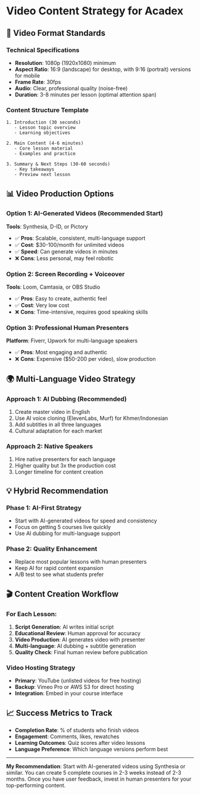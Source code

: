 # Video Content Strategy for Acadex

## 🎯 **Video Format Standards**

### **Technical Specifications**
- **Resolution**: 1080p (1920x1080) minimum
- **Aspect Ratio**: 16:9 (landscape) for desktop, with 9:16 (portrait) versions for mobile
- **Frame Rate**: 30fps
- **Audio**: Clear, professional quality (noise-free)
- **Duration**: 3-8 minutes per lesson (optimal attention span)

### **Content Structure Template**
```
1. Introduction (30 seconds)
   - Lesson topic overview
   - Learning objectives

2. Main Content (4-6 minutes)
   - Core lesson material
   - Examples and practice

3. Summary & Next Steps (30-60 seconds)
   - Key takeaways
   - Preview next lesson
```

## 📊 **Video Production Options**

### **Option 1: AI-Generated Videos (Recommended Start)**
**Tools**: Synthesia, D-ID, or Pictory
- ✅ **Pros**: Scalable, consistent, multi-language support
- ✅ **Cost**: $30-100/month for unlimited videos
- ✅ **Speed**: Can generate videos in minutes
- ❌ **Cons**: Less personal, may feel robotic

### **Option 2: Screen Recording + Voiceover**
**Tools**: Loom, Camtasia, or OBS Studio
- ✅ **Pros**: Easy to create, authentic feel
- ✅ **Cost**: Very low cost
- ❌ **Cons**: Time-intensive, requires good speaking skills

### **Option 3: Professional Human Presenters**
**Platform**: Fiverr, Upwork for multi-language speakers
- ✅ **Pros**: Most engaging and authentic
- ❌ **Cons**: Expensive ($50-200 per video), slow production

## 🌍 **Multi-Language Video Strategy**

### **Approach 1: AI Dubbing (Recommended)**
1. Create master video in English
2. Use AI voice cloning (ElevenLabs, Murf) for Khmer/Indonesian
3. Add subtitles in all three languages
4. Cultural adaptation for each market

### **Approach 2: Native Speakers**
1. Hire native presenters for each language
2. Higher quality but 3x the production cost
3. Longer timeline for content creation

## 💡 **Hybrid Recommendation**

### **Phase 1: AI-First Strategy**
- Start with AI-generated videos for speed and consistency
- Focus on getting 5 courses live quickly
- Use AI dubbing for multi-language support

### **Phase 2: Quality Enhancement**
- Replace most popular lessons with human presenters
- Keep AI for rapid content expansion
- A/B test to see what students prefer

## 🎬 **Content Creation Workflow**

### **For Each Lesson:**
1. **Script Generation**: AI writes initial script
2. **Educational Review**: Human approval for accuracy
3. **Video Production**: AI generates video with presenter
4. **Multi-language**: AI dubbing + subtitle generation
5. **Quality Check**: Final human review before publication

### **Video Hosting Strategy**
- **Primary**: YouTube (unlisted videos for free hosting)
- **Backup**: Vimeo Pro or AWS S3 for direct hosting
- **Integration**: Embed in your course interface

## 📈 **Success Metrics to Track**
- **Completion Rate**: % of students who finish videos
- **Engagement**: Comments, likes, rewatches
- **Learning Outcomes**: Quiz scores after video lessons
- **Language Preference**: Which language versions perform best

---

**My Recommendation**: Start with AI-generated videos using Synthesia or similar. You can create 5 complete courses in 2-3 weeks instead of 2-3 months. Once you have user feedback, invest in human presenters for your top-performing content.

